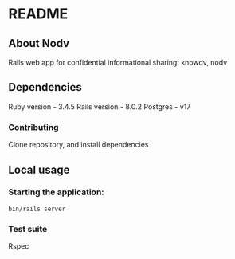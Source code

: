 # README

## About Nodv
Rails web app for confidential informational sharing: knowdv, nodv

## Dependencies
Ruby version - 3.4.5
Rails version - 8.0.2
Postgres - v17

### Contributing

Clone repository, and install dependencies


## Local usage
### Starting the application:

`bin/rails server`


### Test suite
Rspec

